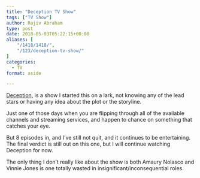 ```yaml
---
title: "Deception TV Show"
tags: ["TV Show"]
author: Rajiv Abraham
type: post
date: 2018-05-03T05:22:15+00:00
aliases: [
    "/1418/1418/",
    "/123/deception-tv-show/"
]
categories:
  - TV
format: aside

---
```

<a href="https://www.imdb.com/title/tt6461812/" target="_blank" rel="noopener">Deception</a>, is a show I started this on a lark, not knowing any of the lead stars or having any idea about the plot or the storyline.

Just one of those days when you are flipping through all of the available channels and streaming services, and happen to chance on something that catches your eye.

But 8 episodes in, and I&#8217;ve still not quit, and it continues to be entertaining. The final verdict is still out on this one, but I will continue watching Deception for now.

The only thing I don&#8217;t really like about the show is both Amaury Nolasco and Vinnie Jones is one totally wasted in insignificant/inconsequential roles.
